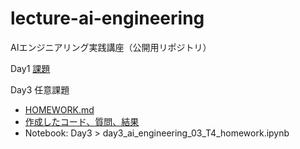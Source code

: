 # lecture-ai-engineering
AIエンジニアリング実践講座（公開用リポジトリ）

Day1 [課題](https://github.com/taitai-2009/lecture-ai-engineering/tree/master/day3)

Day3 任意課題
* [HOMEWORK.md](https://github.com/taitai-2009/lecture-ai-engineering/blob/master/day3/HOMEWORK.md)
* [作成したコード、質問、結果](https://github.com/taitai-2009/lecture-ai-engineering/blob/master/day3/day3_ai_engineering_03_t4_homework.py)
* Notebook: Day3 > day3_ai_engineering_03_T4_homework.ipynb